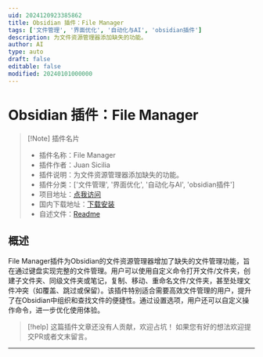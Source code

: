 ```yaml
---
uid: 2024120923385862
title: Obsidian 插件：File Manager
tags: ['文件管理', '界面优化', '自动化与AI', 'obsidian插件']
description: 为文件资源管理器添加缺失的功能。
author: AI
type: auto
draft: false
editable: false
modified: 20240101000000
---
```


# Obsidian 插件：File Manager

> [!Note] 插件名片
> - 插件名称：File Manager
> - 插件作者：Juan Sicilia
> - 插件说明：为文件资源管理器添加缺失的功能。
> - 插件分类：['文件管理', '界面优化', '自动化与AI', 'obsidian插件']
> - 项目地址：[点我访问](https://github.com/jfsicilia/obsidian-file-manager)
> - 国内下载地址：[下载安装](https://pkmer.cn/products/plugin/pluginMarket/?file-manager)
> - 自述文件：[Readme](https://ghproxy.net/https://raw.githubusercontent.com/jfsicilia/obsidian-file-manager/main/README.md)



## 概述

File Manager插件为Obsidian的文件资源管理器增加了缺失的文件管理功能，旨在通过键盘实现完整的文件管理。用户可以使用自定义命令打开文件/文件夹，创建子文件夹、同级文件夹或笔记，复制、移动、重命名文件/文件夹，甚至处理文件冲突（如覆盖、跳过或保留）。该插件特别适合需要高效文件管理的用户，提升了在Obsidian中组织和查找文件的便捷性。通过设置选项，用户还可以自定义操作命令，进一步优化使用体验。


> [!help] 
> 这篇插件文章还没有人贡献，欢迎占坑！
> 如果您有好的想法欢迎提交PR或者文末留言。
> 

---



